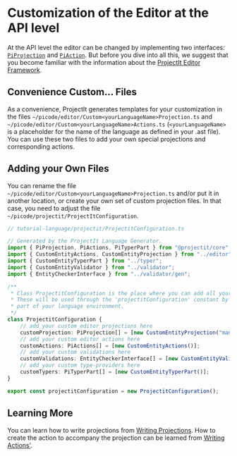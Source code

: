 
# Customization of the Editor at the API level

At the API level the editor can be changed by implementing two interfaces: 
[`PiProjection`](/060_Under_the_Hood/010_The_Editor_Framework/020_The_Editor_Interfaces/010_PiProjection_Interface) and 
[`PiAction`](/060_Under_the_Hood/010_The_Editor_Framework/020_The_Editor_Interfaces/020_PiAction_Interface). But
before you dive into all this, we suggest that you become familiar with the information
about the [ProjectIt Editor Framework](/060_Under_the_Hood/010_The_Editor_Framework).

## Convenience Custom... Files
As a convenience, ProjectIt generates templates for 
your customization in the files `~/picode/editor/Custom<yourLanguageName>Projection.ts` and `~/picode/editor/Custom<yourLanguageName>Actions.ts`
(`<yourLanguageName>` is a placeholder for the name of the language as defined in your .ast file). You can use 
these two files to add your own special projections and corresponding actions.

## Adding your Own Files
You can rename the file `~/picode/editor/Custom<yourLanguageName>Projection.ts` and/or put it in another location, or create your
own set of custom projection files. 
In that case, you need to adjust the file `~/picode/projectit/ProjectItConfiguration`.

```ts
// tutorial-language/projectit/ProjectitConfiguration.ts

// Generated by the ProjectIt Language Generator.
import { PiProjection, PiActions, PiTyperPart } from "@projectit/core";
import { CustomEntityActions, CustomEntityProjection } from "../editor";
import { CustomEntityTyperPart } from "../typer";
import { CustomEntityValidator } from "../validator";
import { EntityCheckerInterface } from "../validator/gen";

/**
 * Class ProjectitConfiguration is the place where you can add all your customisations.
 * These will be used through the 'projectitConfiguration' constant by any generated
 * part of your language environment.
 */
class ProjectitConfiguration {
    // add your custom editor projections here
    customProjection: PiProjection[] = [new CustomEntityProjection("manual")];
    // add your custom editor actions here
    customActions: PiActions[] = [new CustomEntityActions()];
    // add your custom validations here
    customValidations: EntityCheckerInterface[] = [new CustomEntityValidator()];
    // add your custom type-providers here
    customTypers: PiTyperPart[] = [new CustomEntityTyperPart()];
}

export const projectitConfiguration = new ProjectitConfiguration();

```

## Learning More

You can learn how to write projections from [Writing Projections](/030_Developing_a_Language/030_API_Level/020_Writing_Projections).
How to create the action to accompany the projection can be learned from 
[Writing Actions'](/030_Developing_a_Language/030_API_Level/030_Writing_Actions).
